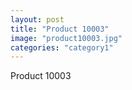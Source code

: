```yaml
---
layout: post
title: "Product 10003"
image: "product10003.jpg"
categories: "category1"
---
```

Product 10003
